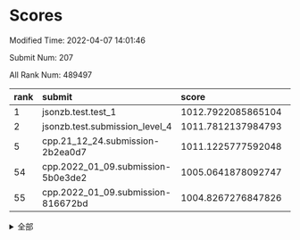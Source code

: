 # Scores

Modified Time: 2022-04-07 14:01:46

Submit Num: 207

All Rank Num: 489497

| rank |               submit               |       score        |       sigma        | pk_num |
| :--- | :--------------------------------- | :----------------- | :----------------- | :----- |
| 1    | jsonzb.test.test_1                 | 1012.7922085865104 | 0.8064153066302856 | 9458   |
| 2    | jsonzb.test.submission_level_4     | 1011.7812137984793 | 0.7585895888208601 | 9456   |
| 5    | cpp.21_12_24.submission-2b2ea0d7   | 1011.1225777592048 | 0.7845699330503946 | 9458   |
| 54   | cpp.2022_01_09.submission-5b0e3de2 | 1005.0641878092747 | 0.7275702490548069 | 9461   |
| 55   | cpp.2022_01_09.submission-816672bd | 1004.8267276847826 | 0.7154719090452435 | 9459   |


<details>
<summary>全部</summary>

| rank |                 submit                 |       score        |       sigma        | pk_num |
| :--- | :------------------------------------- | :----------------- | :----------------- | :----- |
| 1    | jsonzb.test.test_1                     | 1012.7922085865104 | 0.8064153066302856 | 9458   |
| 2    | jsonzb.test.submission_level_4         | 1011.7812137984793 | 0.7585895888208601 | 9456   |
| 3    | gobigger.level_3.submission_level_3_23 | 1011.7601281605077 | 0.7886412760246497 | 9459   |
| 4    | gobigger.level_3.submission_level_3_8  | 1011.4574228710719 | 0.7630030077579344 | 9460   |
| 5    | cpp.21_12_24.submission-2b2ea0d7       | 1011.1225777592048 | 0.7845699330503946 | 9458   |
| 6    | gobigger.level_3.submission_level_3_41 | 1011.0408232240214 | 0.764141465494491  | 9461   |
| 7    | gobigger.level_3.submission_level_3_35 | 1010.9843790443143 | 0.7612544610564166 | 9464   |
| 8    | gobigger.level_3.submission_level_3_25 | 1010.9331070470729 | 0.7854118358943495 | 9457   |
| 9    | gobigger.level_3.submission_level_3_17 | 1010.9330667923658 | 0.7750746905551366 | 9460   |
| 10   | gobigger.level_3.submission_level_3_12 | 1010.7790995220458 | 0.7515180145289141 | 9462   |
| 11   | gobigger.level_3.submission_level_3_4  | 1010.7730483724666 | 0.7424083350537922 | 9460   |
| 12   | gobigger.level_3.submission_level_3_46 | 1010.674466229399  | 0.7527285423224339 | 9462   |
| 13   | gobigger.level_3.submission_level_3_48 | 1010.6009368116352 | 0.756569267317526  | 9459   |
| 14   | gobigger.level_3.submission_level_3_31 | 1010.5578160136065 | 0.7869229746512234 | 9459   |
| 15   | gobigger.level_3.submission_level_3_6  | 1010.5489212004842 | 0.7774970483365341 | 9460   |
| 16   | gobigger.level_3.submission_level_3_3  | 1010.3423016193524 | 0.7592538163445388 | 9461   |
| 17   | gobigger.level_3.submission_level_3_15 | 1010.2925205812883 | 0.7627205829069741 | 9459   |
| 18   | gobigger.level_3.submission_level_3_39 | 1010.2919976234087 | 0.7692105925396877 | 9457   |
| 19   | gobigger.level_3.submission_level_3_36 | 1010.1774401008057 | 0.777902361216443  | 9457   |
| 20   | gobigger.level_3.submission_level_3_30 | 1010.1436437603002 | 0.7553627117149767 | 9457   |
| 21   | gobigger.level_3.submission_level_3_9  | 1010.1007031941175 | 0.7518311436558672 | 9457   |
| 22   | gobigger.level_3.submission_level_3_37 | 1010.0549672206251 | 0.7687423859173663 | 9459   |
| 23   | gobigger.level_3.submission_level_3_40 | 1010.0549141972406 | 0.7533336345885632 | 9466   |
| 24   | gobigger.level_3.submission_level_3_43 | 1010.0444674729291 | 0.7595251947308658 | 9459   |
| 25   | gobigger.level_3.submission_level_3_10 | 1010.0342908361303 | 0.748426105914538  | 9460   |
| 26   | gobigger.level_3.submission_level_3_32 | 1009.9877682004498 | 0.7585756396926701 | 9461   |
| 27   | gobigger.level_3.submission_level_3_45 | 1009.9570597724653 | 0.7603766498945125 | 9458   |
| 28   | gobigger.level_3.submission_level_3_7  | 1009.9489000434891 | 0.7575310620685874 | 9459   |
| 29   | gobigger.level_3.submission_level_3_21 | 1009.9134224842069 | 0.7435901186309202 | 9452   |
| 30   | gobigger.level_3.submission_level_3_47 | 1009.8909834568537 | 0.7683360819360484 | 9457   |
| 31   | gobigger.level_3.submission_level_3_14 | 1009.8100303383202 | 0.7528373354583988 | 9456   |
| 32   | gobigger.level_3.submission_level_3_38 | 1009.8068438098292 | 0.762265393877729  | 9460   |
| 33   | gobigger.level_3.submission_level_3_29 | 1009.8056237932269 | 0.7444223488149654 | 9454   |
| 34   | gobigger.level_3.submission_level_3_49 | 1009.7867834779239 | 0.751675958233867  | 9455   |
| 35   | gobigger.level_3.submission_level_3_27 | 1009.7747265309852 | 0.7650169853841803 | 9459   |
| 36   | gobigger.level_3.submission_level_3_18 | 1009.7145407805172 | 0.7799531305603045 | 9456   |
| 37   | gobigger.level_3.submission_level_3_11 | 1009.6769668537377 | 0.7403057710279722 | 9462   |
| 38   | gobigger.level_3.submission_level_3_26 | 1009.6288215737904 | 0.7618814032119275 | 9464   |
| 39   | gobigger.level_3.submission_level_3_0  | 1009.6262456816482 | 0.7635833713847264 | 9461   |
| 40   | gobigger.level_3.submission_level_3_16 | 1009.5307511383245 | 0.7618499503802579 | 9459   |
| 41   | gobigger.level_3.submission_level_3_22 | 1009.5292343912527 | 0.775342713041598  | 9462   |
| 42   | gobigger.level_3.submission_level_3_13 | 1009.4786396117715 | 0.7674936659814569 | 9460   |
| 43   | gobigger.level_3.submission_level_3_19 | 1009.3331240648621 | 0.7635110667775034 | 9460   |
| 44   | gobigger.level_3.submission_level_3_2  | 1009.2941522634563 | 0.7492933434268113 | 9457   |
| 45   | gobigger.level_3.submission_level_3_24 | 1009.2819839775234 | 0.7387412349623453 | 9462   |
| 46   | gobigger.level_3.submission_level_3_42 | 1009.0562533348829 | 0.7471193365158569 | 9457   |
| 47   | gobigger.level_3.submission_level_3_1  | 1009.0301955199169 | 0.7493659467234136 | 9459   |
| 48   | gobigger.level_3.submission_level_3_5  | 1009.0021224690854 | 0.7485210288639076 | 9460   |
| 49   | gobigger.level_3.submission_level_3_28 | 1008.8633607529395 | 0.7299792540940105 | 9462   |
| 50   | gobigger.level_3.submission_level_3_20 | 1008.6795013895896 | 0.7366579459455979 | 9461   |
| 51   | gobigger.level_3.submission_level_3_33 | 1008.6461615878167 | 0.7271553050879951 | 9461   |
| 52   | gobigger.level_3.submission_level_3_44 | 1008.5896298198675 | 0.7583215744147548 | 9463   |
| 53   | gobigger.level_3.submission_level_3_34 | 1008.0269864602521 | 0.7368804088402784 | 9457   |
| 54   | cpp.2022_01_09.submission-5b0e3de2     | 1005.0641878092747 | 0.7275702490548069 | 9461   |
| 55   | cpp.2022_01_09.submission-816672bd     | 1004.8267276847826 | 0.7154719090452435 | 9459   |
| 56   | gobigger.level_1.submission_level_1_45 | 1004.8239827130861 | 0.7305399420445123 | 9460   |
| 57   | gobigger.level_1.submission_level_1_35 | 1004.7418527268907 | 0.7109523237268089 | 9466   |
| 58   | gobigger.level_1.submission_level_1_10 | 1004.6109769378422 | 0.7023763037239215 | 9460   |
| 59   | gobigger.level_1.submission_level_1_2  | 1004.2924103732943 | 0.7130014700838777 | 9459   |
| 60   | gobigger.level_1.submission_level_1_43 | 1004.2203365058124 | 0.7038073576725025 | 9465   |
| 61   | gobigger.level_1.submission_level_1_38 | 1004.1831914417197 | 0.7058059435836006 | 9457   |
| 62   | gobigger.level_1.submission_level_1_25 | 1004.0342189456362 | 0.7175622685419338 | 9457   |
| 63   | gobigger.level_1.submission_level_1_18 | 1003.9495651862093 | 0.7247523596855382 | 9465   |
| 64   | gobigger.level_1.submission_level_1_37 | 1003.9105846992142 | 0.707163725517743  | 9450   |
| 65   | gobigger.level_1.submission_level_1_27 | 1003.9093488784644 | 0.7202063467031411 | 9459   |
| 66   | gobigger.level_1.submission_level_1_28 | 1003.887659883578  | 0.7113897394419807 | 9462   |
| 67   | gobigger.level_1.submission_level_1_16 | 1003.8711798860852 | 0.7116849180798489 | 9464   |
| 68   | gobigger.level_1.submission_level_1_11 | 1003.8684583154691 | 0.7089408912957729 | 9459   |
| 69   | gobigger.level_1.submission_level_1_17 | 1003.8553912200432 | 0.7124876887973128 | 9463   |
| 70   | gobigger.level_1.submission_level_1_49 | 1003.8442897830498 | 0.718517402734634  | 9463   |
| 71   | gobigger.level_1.submission_level_1_9  | 1003.7871276670926 | 0.7057263111081132 | 9463   |
| 72   | gobigger.level_1.submission_level_1_6  | 1003.6890836300279 | 0.7174720124468265 | 9460   |
| 73   | gobigger.level_1.submission_level_1_23 | 1003.6354186623557 | 0.7171621880790162 | 9462   |
| 74   | gobigger.level_1.submission_level_1_33 | 1003.5065172851171 | 0.7176560029967209 | 9468   |
| 75   | gobigger.level_1.submission_level_1_36 | 1003.4715277690016 | 0.7026299599170759 | 9460   |
| 76   | gobigger.level_1.submission_level_1_29 | 1003.4256877379509 | 0.7103389960136072 | 9462   |
| 77   | gobigger.level_1.submission_level_1_4  | 1003.3441884985344 | 0.7157972366136571 | 9453   |
| 78   | gobigger.level_1.submission_level_1_1  | 1003.307647826812  | 0.7110662941813397 | 9459   |
| 79   | gobigger.level_1.submission_level_1_20 | 1003.2031589300495 | 0.6991747982914642 | 9457   |
| 80   | gobigger.level_1.submission_level_1_15 | 1003.160981421417  | 0.7065788042265464 | 9462   |
| 81   | gobigger.level_1.submission_level_1_0  | 1003.1397629263943 | 0.7111328743713364 | 9459   |
| 82   | gobigger.level_1.submission_level_1_42 | 1003.1047284009593 | 0.710692125781234  | 9455   |
| 83   | gobigger.level_1.submission_level_1_26 | 1003.0957576993674 | 0.7249306330354549 | 9459   |
| 84   | gobigger.level_1.submission_level_1_47 | 1003.0945822213604 | 0.7102023420414498 | 9449   |
| 85   | gobigger.level_1.submission_level_1_48 | 1003.0228651672736 | 0.7235254789772625 | 9456   |
| 86   | gobigger.level_1.submission_level_1_30 | 1002.9924403689313 | 0.714010210058309  | 9453   |
| 87   | gobigger.level_1.submission_level_1_40 | 1002.9905592588564 | 0.7164506953836016 | 9453   |
| 88   | gobigger.level_1.submission_level_1_39 | 1002.9558595567818 | 0.7151115706928167 | 9457   |
| 89   | gobigger.level_1.submission_level_1_7  | 1002.8855683202189 | 0.7138866487296562 | 9460   |
| 90   | gobigger.level_1.submission_level_1_41 | 1002.8252566090689 | 0.7070581701604117 | 9463   |
| 91   | gobigger.level_1.submission_level_1_14 | 1002.8194485160312 | 0.7158849038786317 | 9460   |
| 92   | gobigger.level_1.submission_level_1_24 | 1002.7765336063912 | 0.7092205468375168 | 9461   |
| 93   | gobigger.level_1.submission_level_1_21 | 1002.7395507198274 | 0.7223876546162722 | 9458   |
| 94   | gobigger.level_1.submission_level_1_12 | 1002.7366860889331 | 0.719102059609694  | 9453   |
| 95   | gobigger.level_1.submission_level_1_13 | 1002.6579358052546 | 0.7134988979798187 | 9465   |
| 96   | gobigger.level_1.submission_level_1_44 | 1002.6425328205211 | 0.7187544832706645 | 9464   |
| 97   | gobigger.level_1.submission_level_1_22 | 1002.5454805408694 | 0.7140784168868134 | 9460   |
| 98   | gobigger.level_1.submission_level_1_34 | 1002.4489004227783 | 0.7151373311816448 | 9465   |
| 99   | gobigger.level_1.submission_level_1_3  | 1002.4209042015611 | 0.7110516706869118 | 9460   |
| 100  | gobigger.level_1.submission_level_1_19 | 1002.340657494101  | 0.7139187472205141 | 9456   |
| 101  | gobigger.level_1.submission_level_1_32 | 1002.1179280214425 | 0.7038254716370336 | 9456   |
| 102  | gobigger.level_1.submission_level_1_8  | 1002.0257400610859 | 0.7139818972286626 | 9453   |
| 103  | gobigger.level_1.submission_level_1_31 | 1002.0222356511237 | 0.7031199883400314 | 9458   |
| 104  | gobigger.level_1.submission_level_1_5  | 1002.0035103911725 | 0.7073441709599696 | 9457   |
| 105  | gobigger.level_1.submission_level_1_46 | 1002.0022159062671 | 0.7211411207374684 | 9463   |
| 106  | gobigger.random.submission_random_20   | 997.5067067536218  | 0.6995894614582154 | 9455   |
| 107  | gobigger.random.submission_random_33   | 997.3538147560208  | 0.7051597167374024 | 9461   |
| 108  | gobigger.random.submission_random_18   | 997.0334239925294  | 0.7184691354756843 | 9460   |
| 109  | gobigger.random.submission_random_8    | 997.0044743213264  | 0.7083655998346732 | 9463   |
| 110  | gobigger.random.submission_random_49   | 996.9843086722641  | 0.7130887054611076 | 9462   |
| 111  | gobigger.random.submission_random_14   | 996.9658867241246  | 0.7059874132409591 | 9467   |
| 112  | gobigger.random.submission_random_3    | 996.925283236947   | 0.7120263741744884 | 9460   |
| 113  | gobigger.random.submission_random_43   | 996.8631563680627  | 0.7108373121883286 | 9461   |
| 114  | gobigger.random.submission_random_4    | 996.7692131380625  | 0.7157796478014594 | 9462   |
| 115  | gobigger.random.submission_random_25   | 996.6813356577112  | 0.7118481815687838 | 9450   |
| 116  | gobigger.random.submission_random_27   | 996.6614548903219  | 0.7206748754983944 | 9462   |
| 117  | gobigger.random.submission_random_21   | 996.6427783061923  | 0.7085756848013492 | 9456   |
| 118  | gobigger.random.submission_random_39   | 996.6115885482159  | 0.7196147291149988 | 9462   |
| 119  | gobigger.random.submission_random_35   | 996.5784578257064  | 0.7141383039917096 | 9459   |
| 120  | gobigger.random.submission_random_23   | 996.5773483081457  | 0.7043249316050595 | 9458   |
| 121  | gobigger.random.submission_random_29   | 996.5484695104394  | 0.7123806853420642 | 9457   |
| 122  | gobigger.random.submission_random_17   | 996.4888455974343  | 0.7156186081082079 | 9459   |
| 123  | gobigger.random.submission_random_16   | 996.4777657746538  | 0.7065796042506124 | 9454   |
| 124  | gobigger.random.submission_random_22   | 996.4649595337726  | 0.7114787743558504 | 9457   |
| 125  | gobigger.random.submission_random_32   | 996.3173303636664  | 0.7135558330760006 | 9461   |
| 126  | gobigger.random.submission_random_48   | 996.2593143042043  | 0.7215021942915595 | 9456   |
| 127  | gobigger.random.submission_random_36   | 996.2550081610023  | 0.7115962495569339 | 9461   |
| 128  | gobigger.random.submission_random_28   | 996.1867377497304  | 0.7309195124827512 | 9460   |
| 129  | gobigger.random.submission_random_41   | 996.1807648409767  | 0.7132321389618338 | 9457   |
| 130  | gobigger.random.submission_random_10   | 996.1616556942162  | 0.7157134467678633 | 9462   |
| 131  | gobigger.random.submission_random_44   | 996.1471891432075  | 0.7129115067541992 | 9459   |
| 132  | gobigger.random.submission_random_7    | 996.1200489609616  | 0.7125287233934133 | 9458   |
| 133  | gobigger.random.submission_random_37   | 996.0938893840216  | 0.7198369065217046 | 9462   |
| 134  | gobigger.random.submission_random_2    | 996.0789976916479  | 0.7006042360601701 | 9460   |
| 135  | gobigger.random.submission_random_9    | 996.0782259444406  | 0.704963959822096  | 9460   |
| 136  | gobigger.random.submission_random_30   | 996.0492627864671  | 0.7254127345384337 | 9456   |
| 137  | gobigger.random.submission_random_6    | 995.916504658402   | 0.7067627119972305 | 9454   |
| 138  | gobigger.random.submission_random_12   | 995.8153315069129  | 0.7073774956464028 | 9454   |
| 139  | gobigger.random.submission_random_42   | 995.7670262276148  | 0.7202791922694224 | 9453   |
| 140  | gobigger.random.submission_random_11   | 995.7668493821136  | 0.7046515002408789 | 9453   |
| 141  | gobigger.random.submission_random_13   | 995.7633810092249  | 0.7257978548662382 | 9462   |
| 142  | gobigger.random.submission_random_26   | 995.6213612255092  | 0.7119525348963798 | 9457   |
| 143  | gobigger.random.submission_random_40   | 995.4597355773515  | 0.7087267091108502 | 9461   |
| 144  | gobigger.random.submission_random_0    | 995.4367111410347  | 0.7068419070319112 | 9460   |
| 145  | gobigger.random.submission_random_5    | 995.4279666767496  | 0.7322692516098998 | 9460   |
| 146  | gobigger.random.submission_random_15   | 995.3916765779081  | 0.7063369480802341 | 9460   |
| 147  | gobigger.random.submission_random_46   | 995.3778393767025  | 0.711447720122339  | 9455   |
| 148  | gobigger.random.submission_random_24   | 995.3765166584197  | 0.7303649839304395 | 9462   |
| 149  | gobigger.random.submission_random_31   | 995.3179605147656  | 0.6992992007967007 | 9461   |
| 150  | gobigger.random.submission_random_45   | 995.2451299300221  | 0.7327478639602575 | 9457   |
| 151  | gobigger.random.submission_random_47   | 995.0858493697644  | 0.7040775260665254 | 9459   |
| 152  | gobigger.random.submission_random_1    | 995.0088637920744  | 0.7063062616134197 | 9462   |
| 153  | gobigger.random.submission_random_38   | 994.7963910605021  | 0.7163462297842683 | 9460   |
| 154  | gobigger.random.submission_random_34   | 994.7912918935608  | 0.7199390804696062 | 9464   |
| 155  | gobigger.random.submission_random_19   | 994.7530005258665  | 0.7145903911622551 | 9458   |
| 156  | gobigger.level_2.submission_level_2_39 | 994.0195383983443  | 0.7222689134535081 | 9451   |
| 157  | gobigger.level_2.submission_level_2_11 | 993.9967673236189  | 0.7531844661651194 | 9460   |
| 158  | gobigger.level_2.submission_level_2_13 | 993.5295900182231  | 0.72735260848289   | 9460   |
| 159  | gobigger.level_2.submission_level_2_1  | 993.5233881442573  | 0.7259823021169031 | 9454   |
| 160  | gobigger.level_2.submission_level_2_9  | 993.4156904225997  | 0.7339534018759909 | 9462   |
| 161  | gobigger.level_2.submission_level_2_31 | 993.256498407915   | 0.7400230209433869 | 9457   |
| 162  | gobigger.level_2.submission_level_2_18 | 993.1087664380296  | 0.7401373526673312 | 9460   |
| 163  | gobigger.level_2.submission_level_2_34 | 993.0418498717289  | 0.7509078266694702 | 9455   |
| 164  | gobigger.level_2.submission_level_2_22 | 993.0241317414954  | 0.7405037040891917 | 9458   |
| 165  | gobigger.level_2.submission_level_2_42 | 992.9755307723666  | 0.739497047806476  | 9459   |
| 166  | gobigger.level_2.submission_level_2_49 | 992.9334925575536  | 0.7422786356215921 | 9455   |
| 167  | gobigger.level_2.submission_level_2_35 | 992.8551257360556  | 0.737691204772182  | 9460   |
| 168  | gobigger.level_2.submission_level_2_27 | 992.8036425818455  | 0.7380368778902532 | 9459   |
| 169  | gobigger.level_2.submission_level_2_44 | 992.7380574634852  | 0.7427218422690447 | 9460   |
| 170  | gobigger.level_2.submission_level_2_24 | 992.6972778564933  | 0.7365731440831144 | 9456   |
| 171  | gobigger.level_2.submission_level_2_4  | 992.6916684704609  | 0.7465249634473848 | 9460   |
| 172  | gobigger.level_2.submission_level_2_47 | 992.6317809037309  | 0.7534181106878902 | 9461   |
| 173  | gobigger.level_2.submission_level_2_5  | 992.6194883544441  | 0.7609074356817301 | 9457   |
| 174  | gobigger.level_2.submission_level_2_45 | 992.6191636243398  | 0.7255327496726152 | 9460   |
| 175  | gobigger.level_2.submission_level_2_46 | 992.5793533668985  | 0.7376122092636509 | 9461   |
| 176  | gobigger.level_2.submission_level_2_28 | 992.5435116722626  | 0.7463621435467486 | 9463   |
| 177  | gobigger.level_2.submission_level_2_16 | 992.5102828466206  | 0.7563081742912859 | 9457   |
| 178  | gobigger.level_2.submission_level_2_12 | 992.4569104951779  | 0.7384878046529277 | 9456   |
| 179  | gobigger.level_2.submission_level_2_38 | 992.4452351086298  | 0.7544820688848276 | 9456   |
| 180  | gobigger.level_2.submission_level_2_30 | 992.4217048191665  | 0.7557708854794423 | 9456   |
| 181  | gobigger.level_2.submission_level_2_40 | 992.3516079109689  | 0.7623770582076864 | 9457   |
| 182  | gobigger.level_2.submission_level_2_43 | 992.349169788752   | 0.7455236706843661 | 9456   |
| 183  | gobigger.level_2.submission_level_2_10 | 992.3198992213089  | 0.7739012387112373 | 9456   |
| 184  | gobigger.level_2.submission_level_2_25 | 992.2997515543951  | 0.7712606538675134 | 9458   |
| 185  | gobigger.level_2.submission_level_2_2  | 992.1840663603753  | 0.7408763131421057 | 9457   |
| 186  | gobigger.level_2.submission_level_2_20 | 992.122827605162   | 0.7520742149015627 | 9458   |
| 187  | gobigger.level_2.submission_level_2_7  | 991.9329215375049  | 0.7496901925752246 | 9459   |
| 188  | gobigger.level_2.submission_level_2_21 | 991.859315743674   | 0.7541646640185817 | 9457   |
| 189  | gobigger.level_2.submission_level_2_15 | 991.8524321930962  | 0.7456664411750662 | 9460   |
| 190  | gobigger.level_2.submission_level_2_33 | 991.8335598006141  | 0.7469014040087674 | 9457   |
| 191  | gobigger.level_2.submission_level_2_17 | 991.8253326942151  | 0.7521759826815128 | 9455   |
| 192  | gobigger.level_2.submission_level_2_36 | 991.7198411008148  | 0.7445512477604577 | 9455   |
| 193  | gobigger.level_2.submission_level_2_14 | 991.5598632559289  | 0.796121314137638  | 9460   |
| 194  | gobigger.level_2.submission_level_2_29 | 991.3221186311973  | 0.762031152811597  | 9462   |
| 195  | gobigger.level_2.submission_level_2_19 | 991.260810443413   | 0.7634828911727953 | 9459   |
| 196  | gobigger.level_2.submission_level_2_26 | 991.2544805482789  | 0.751037515760909  | 9461   |
| 197  | gobigger.level_2.submission_level_2_0  | 991.1531946305009  | 0.7564498117959623 | 9462   |
| 198  | gobigger.level_2.submission_level_2_23 | 991.1355432499197  | 0.7547320994617633 | 9463   |
| 199  | gobigger.level_2.submission_level_2_8  | 991.056525423363   | 0.7648779276944024 | 9451   |
| 200  | gobigger.level_2.submission_level_2_6  | 991.0315234204853  | 0.7522472758205264 | 9456   |
| 201  | gobigger.level_2.submission_level_2_48 | 991.0302526364956  | 0.7621804121487956 | 9453   |
| 202  | gobigger.level_2.submission_level_2_3  | 990.944334724091   | 0.7490196167875631 | 9455   |
| 203  | gobigger.level_2.submission_level_2_37 | 990.5934764107515  | 0.7562663503074443 | 9458   |
| 204  | gobigger.level_2.submission_level_2_32 | 990.5741779727618  | 0.7681987120946597 | 9461   |
| 205  | gobigger.level_2.submission_level_2_41 | 990.390177833672   | 0.7579920422923438 | 9453   |
| 206  | gobigger.none.submission_none_0        | 976.767979262185   | 1.3264760310161625 | 9459   |
| 207  | gobigger.none.submission_none_1        | 975.7537487725427  | 1.5366611049588705 | 9462   |

</details>